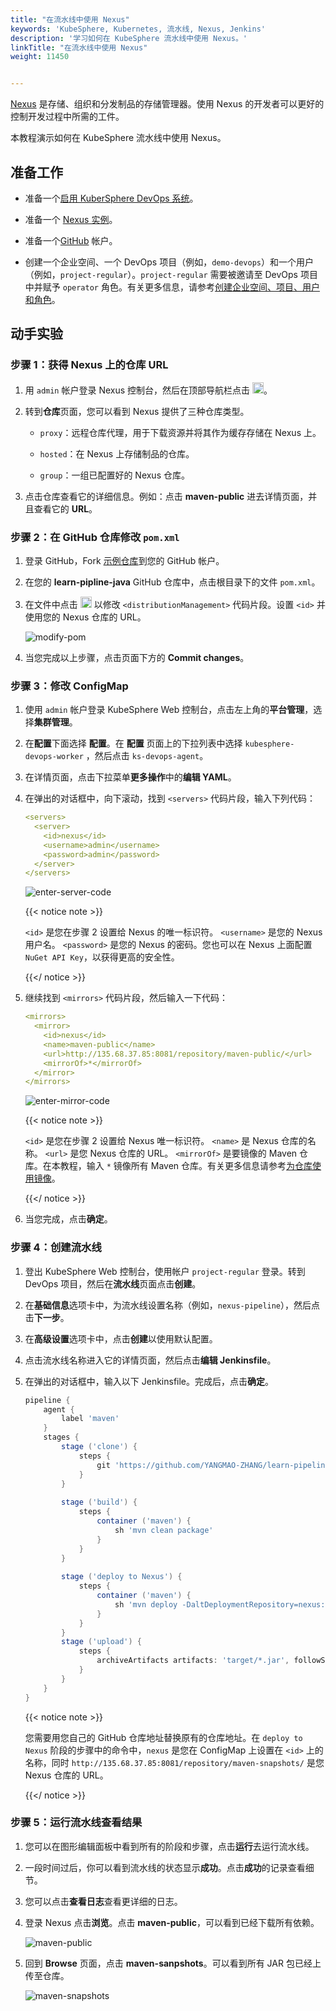 ```yaml
---
title: "在流水线中使用 Nexus"
keywords: 'KubeSphere, Kubernetes, 流水线, Nexus, Jenkins'
description: '学习如何在 KubeSphere 流水线中使用 Nexus。'
linkTitle: "在流水线中使用 Nexus"
weight: 11450


---
```


[Nexus](https://www.sonatype.com/products/repository-oss) 是存储、组织和分发制品的存储管理器。使用 Nexus 的开发者可以更好的控制开发过程中所需的工件。

本教程演示如何在 KubeSphere 流水线中使用 Nexus。

## 准备工作

- 准备一个[启用 KuberSphere DevOps 系统](../../../pluggable-components/devops/)。

- 准备一个 [Nexus 实例](https://help.sonatype.com/repomanager3/installation)。

- 准备一个[GitHub](https://github.com/) 帐户。

- 创建一个企业空间、一个 DevOps 项目（例如，`demo-devops`）和一个用户（例如，`project-regular`）。`project-regular` 需要被邀请至 DevOps 项目中并赋予 `operator` 角色。有关更多信息，请参考[创建企业空间、项目、用户和角色](../../../quick-start/create-workspace-and-project/)。

## 动手实验

### 步骤 1：获得 Nexus 上的仓库 URL

1. 用 `admin` 帐户登录 Nexus 控制台，然后在顶部导航栏点击 <img src="/images/docs/v3.3/devops-user-guide/examples/use-nexus-in-pipeline/gear.png" height="18px" />。

2. 转到**仓库**页面，您可以看到 Nexus 提供了三种仓库类型。

   - `proxy`：远程仓库代理，用于下载资源并将其作为缓存存储在 Nexus 上。

   - `hosted`：在 Nexus 上存储制品的仓库。

   - `group`：一组已配置好的 Nexus 仓库。

3. 点击仓库查看它的详细信息。例如：点击 **maven-public** 进去详情页面，并且查看它的 **URL**。

### 步骤 2：在 GitHub 仓库修改 `pom.xml`

1. 登录 GitHub，Fork [示例仓库](https://github.com/devops-ws/learn-pipeline-java)到您的 GitHub 帐户。

2. 在您的 **learn-pipline-java** GitHub 仓库中，点击根目录下的文件 `pom.xml`。

3. 在文件中点击 <img src="/images/docs/v3.3/zh-cn/devops-user-guide/examples/use-nexus-in-pipeline/github-edit-icon.png" height="18px" alt="icon"  /> 以修改 `<distributionManagement>` 代码片段。设置 `<id>` 并使用您的 Nexus 仓库的 URL。

   ![modify-pom](/images/docs/v3.3/zh-cn/devops-user-guide/examples/use-nexus-in-pipeline/modify-pom.png)

4. 当您完成以上步骤，点击页面下方的 **Commit changes**。

### 步骤 3：修改 ConfigMap

1. 使用 `admin` 帐户登录 KubeSphere Web 控制台，点击左上角的**平台管理**，选择**集群管理**。

2. 在**配置**下面选择 **配置**。在 **配置** 页面上的下拉列表中选择 `kubesphere-devops-worker` ，然后点击 `ks-devops-agent`。

3. 在详情页面，点击下拉菜单**更多操作**中的**编辑 YAML**。

4. 在弹出的对话框中，向下滚动，找到 `<servers>` 代码片段，输入下列代码：

   ```yaml
   <servers>
     <server>
       <id>nexus</id>
       <username>admin</username>
       <password>admin</password>
     </server>
   </servers>
   ```

   ![enter-server-code](/images/docs/v3.3/zh-cn/devops-user-guide/examples/use-nexus-in-pipeline/enter-server-code.png)

   {{< notice note >}}

   `<id>` 是您在步骤 2 设置给 Nexus 的唯一标识符。 `<username>` 是您的 Nexus 用户名。 `<password>` 是您的 Nexus 的密码。您也可以在 Nexus 上面配置  `NuGet API Key`，以获得更高的安全性。

   {{</ notice >}}

5. 继续找到 `<mirrors>` 代码片段，然后输入一下代码：

   ```yaml
   <mirrors>
     <mirror>
       <id>nexus</id>
       <name>maven-public</name>
       <url>http://135.68.37.85:8081/repository/maven-public/</url>
       <mirrorOf>*</mirrorOf>
     </mirror>
   </mirrors>
   ```

   ![enter-mirror-code](/images/docs/v3.3/zh-cn/devops-user-guide/examples/use-nexus-in-pipeline/enter-mirror-code.png)

   {{< notice note >}}

   `<id>` 是您在步骤 2 设置给 Nexus 唯一标识符。 `<name>` 是 Nexus 仓库的名称。 `<url>` 是您 Nexus 仓库的 URL。 `<mirrorOf>` 是要镜像的 Maven 仓库。在本教程，输入 `*` 镜像所有 Maven 仓库。有关更多信息请参考[为仓库使用镜像](http://maven.apache.org/guides/mini/guide-mirror-settings.html)。

   {{</ notice >}}

6. 当您完成，点击**确定**。

### 步骤 4：创建流水线

1. 登出 KubeSphere Web 控制台，使用帐户 `project-regular` 登录。转到 DevOps 项目，然后在**流水线**页面点击**创建**。

2. 在**基础信息**选项卡中，为流水线设置名称（例如，`nexus-pipeline`），然后点击**下一步**。

3. 在**高级设置**选项卡中，点击**创建**以使用默认配置。

4. 点击流水线名称进入它的详情页面，然后点击**编辑 Jenkinsfile**。

5. 在弹出的对话框中，输入以下 Jenkinsfile。完成后，点击**确定**。

   ```groovy
   pipeline {
       agent {
           label 'maven'
       }
       stages {
           stage ('clone') {
               steps {
                   git 'https://github.com/YANGMAO-ZHANG/learn-pipeline-java.git'
               }
           }
           
           stage ('build') {
               steps {
                   container ('maven') {
                       sh 'mvn clean package'
                   }
               }  
           }
           
           stage ('deploy to Nexus') {
               steps {
                   container ('maven') {
                       sh 'mvn deploy -DaltDeploymentRepository=nexus::default::http://135.68.37.85:8081/repository/maven-snapshots/'
                   }   
               }
           }
           stage ('upload') {
               steps {
                   archiveArtifacts artifacts: 'target/*.jar', followSymlinks: false
               }
           }
       }
   }
   ```
   {{< notice note >}}

   您需要用您自己的 GitHub 仓库地址替换原有的仓库地址。在 `deploy to Nexus` 阶段的步骤中的命令中，`nexus` 是您在 ConfigMap 上设置在 `<id>` 上的名称，同时 `http://135.68.37.85:8081/repository/maven-snapshots/` 是您 Nexus 仓库的 URL。

   {{</ notice >}}

### 步骤 5：运行流水线查看结果

1. 您可以在图形编辑面板中看到所有的阶段和步骤，点击**运行**去运行流水线。

2. 一段时间过后，你可以看到流水线的状态显示**成功**。点击**成功**的记录查看细节。 

3. 您可以点击**查看日志**查看更详细的日志。

4. 登录 Nexus 点击**浏览**。点击 **maven-public**，可以看到已经下载所有依赖。

   ![maven-public](/images/docs/v3.3/zh-cn/devops-user-guide/examples/use-nexus-in-pipeline/maven-public.png)

5. 回到 **Browse** 页面，点击 **maven-sanpshots**。可以看到所有 JAR 包已经上传至仓库。

   ![maven-snapshots](/images/docs/v3.3/zh-cn/devops-user-guide/examples/use-nexus-in-pipeline/maven-snapshots.png)



